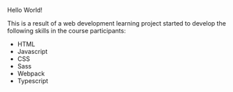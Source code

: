 Hello World! 

This is a result of a web development learning project started to develop the following skills in the course participants:

- HTML
- Javascript
- CSS
- Sass
- Webpack
- Typescript
